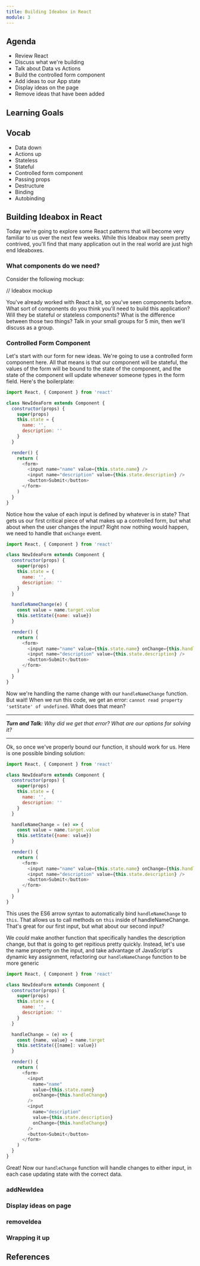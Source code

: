 ```yaml
---
title: Building Ideabox in React
module: 3
---
```


## Agenda

- Review React
- Discuss what we're building
- Talk about Data vs Actions
- Build the controlled form component
- Add ideas to our App state
- Display ideas on the page
- Remove ideas that have been added

## Learning Goals

## Vocab

- Data down
- Actions up
- Stateless
- Stateful
- Controlled form component
- Passing props
- Destructure
- Binding
- Autobinding

## Building Ideabox in React

Today we're going to explore some React patterns that will become very familiar
to us over the next few weeks. While this Ideabox may seem pretty contrived,
you'll find that many application out in the real world are just high end
Ideaboxes. 

### What components do we need?

Consider the following mockup:

// Ideabox mockup

You've already worked with React a bit, so you've seen components before. What
sort of components do you think you'll need to build this application? Will they
be stateful or stateless components? What is the difference between those two
things? Talk in your small groups for 5 min, then we'll discuss as a group.

### Controlled Form Component

Let's start with our form for new ideas. We're going to use a controlled form
component here. All that means is that our component will be stateful, the
values of the form will be bound to the state of the component, and the state of
the component will update whenever someone types in the form field. Here's the
boilerplate:

```js
import React, { Component } from 'react'

class NewIdeaForm extends Component {
  constructor(props) {
    super(props)
    this.state = {
      name: '',
      description: ''
    }
  }

  render() {
    return (
      <form>
        <input name="name" value={this.state.name} />
        <input name="description" value={this.state.description} />
        <button>Submit</button>
      </form>
    )
  }
}
```

Notice how the value of each input is defined by whatever is in state? That gets
us our first critical piece of what makes up a controlled form, but what about
when the user changes the input? Right now nothing would happen, we need to
handle that `onChange` event.

```js
import React, { Component } from 'react'

class NewIdeaForm extends Component {
  constructor(props) {
    super(props)
    this.state = {
      name: '',
      description: ''
    }
  }

  handleNameChange(e) {
    const value = name.target.value
    this.setState({name: value})
  }

  render() {
    return (
      <form>
        <input name="name" value={this.state.name} onChange={this.handleNameChange}  />
        <input name="description" value={this.state.description} />
        <button>Submit</button>
      </form>
    )
  }
}
```

Now we're handling the name change with our `handleNameChange` function. But
wait! When we run this code, we get an error: `cannot read property 'setState'
of undefined`. What does that mean?

---
_**Turn and Talk:** Why did we get that error? What are our options for solving it?_

---

Ok, so once we've properly bound our function, it should work for us. Here is
one possible binding solution:

```js
import React, { Component } from 'react'

class NewIdeaForm extends Component {
  constructor(props) {
    super(props)
    this.state = {
      name: '',
      description: ''
    }
  }

  handleNameChange = (e) => {
    const value = name.target.value
    this.setState({name: value})
  }

  render() {
    return (
      <form>
        <input name="name" value={this.state.name} onChange={this.handleNameChange}  />
        <input name="description" value={this.state.description} />
        <button>Submit</button>
      </form>
    )
  }
}
```

This uses the ES6 arrow syntax to automatically bind `handleNameChange` to
`this`. That allows us to call methods on `this` inside of handleNameChange.
That's great for our first input, but what about our second input?

We *could* make another function that specifically handles the description
change, but that is going to get repitious pretty quickly. Instead, let's use
the name property on the input, and take advantage of JavaScript's dynamic key
assignment, refactoring our `handleNameChange` function to be more generic

```js
import React, { Component } from 'react'

class NewIdeaForm extends Component {
  constructor(props) {
    super(props)
    this.state = {
      name: '',
      description: ''
    }
  }

  handleChange = (e) => {
    const {name, value} = name.target
    this.setState({[name]: value})
  }

  render() {
    return (
      <form>
        <input
          name="name"
          value={this.state.name}
          onChange={this.handleChange}
        />
        <input
          name="description"
          value={this.state.description}
          onChange={this.handleChange}
        />
        <button>Submit</button>
      </form>
    )
  }
}
```

Great! Now our `handleChange` function will handle changes to either input, in
each case updating state with the correct data.

### addNewIdea

### Display ideas on page

### removeIdea

### Wrapping it up

## References
